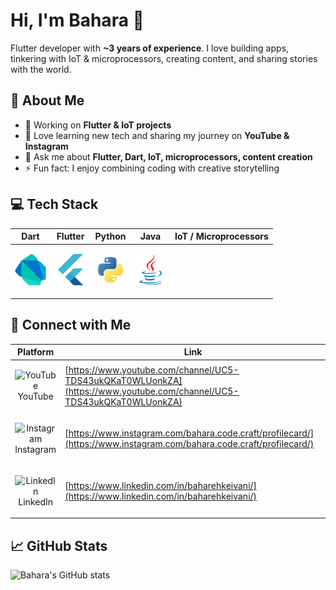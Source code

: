 # Hi, I'm Bahara 👋

Flutter developer with **~3 years of experience**. I love building apps, tinkering with IoT & microprocessors, creating content, and sharing stories with the world.  

## 🌱 About Me
- 🔭 Working on **Flutter & IoT projects**  
- 🌱 Love learning new tech and sharing my journey on **YouTube & Instagram**  
- 💬 Ask me about **Flutter, Dart, IoT, microprocessors, content creation**  
- ⚡ Fun fact: I enjoy combining coding with creative storytelling  

## 💻 Tech Stack

| Dart | Flutter | Python | Java | IoT / Microprocessors |
|------|---------|--------|------|----------------------|
| <p align="center"><img src="https://raw.githubusercontent.com/devicons/devicon/master/icons/dart/dart-original.svg" width="50"/></p> | <p align="center"><img src="https://raw.githubusercontent.com/devicons/devicon/master/icons/flutter/flutter-original.svg" width="50"/></p> | <p align="center"><img src="https://raw.githubusercontent.com/devicons/devicon/master/icons/python/python-original.svg" width="50"/></p> | <p align="center"><img src="https://raw.githubusercontent.com/devicons/devicon/master/icons/java/java-original.svg" width="50"/></p> |

## 📱 Connect with Me

| Platform | Link |
|----------|------|
| <p align="center"><img alt="YouTube" src="https://upload.wikimedia.org/wikipedia/commons/b/b8/YouTube_Logo_2017.svg" width="50"/><br>YouTube</p> | [https://www.youtube.com/channel/UC5-TDS43ukQKaT0WLUonkZA](https://www.youtube.com/channel/UC5-TDS43ukQKaT0WLUonkZA) |
| <p align="center"><img alt="Instagram" src="https://upload.wikimedia.org/wikipedia/commons/a/a5/Instagram_icon.png" width="50"/><br>Instagram</p> | [https://www.instagram.com/bahara.code.craft/profilecard/](https://www.instagram.com/bahara.code.craft/profilecard/) |
| <p align="center"><img alt="LinkedIn" src="https://upload.wikimedia.org/wikipedia/commons/c/ca/LinkedIn_logo_initials.png" width="50"/><br>LinkedIn</p> | [https://www.linkedin.com/in/baharehkeivani/](https://www.linkedin.com/in/baharehkeivani/) |


## 📈 GitHub Stats
![Bahara's GitHub stats](https://github-readme-stats.vercel.app/api?username=your-username&show_icons=true&hide_border=true&count_private=true&theme=radical)
